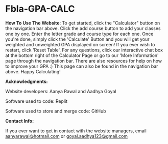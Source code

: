 # Fbla-GPA-CALC

**How To Use The Website**: To get started, click the "Calculator" button on the navigation bar above. Click the add course button to add your classes one by one. Enter the letter grade and course type for each one. Once you're done, simply click the 'Calculate' Button and you will get your weighted and unweighted GPA displayed on screen! If you ever wish to restart, click 'Reset Table'. For any questions, click our interactive chat box at the bottom right of the Calculator Page or go to our 'More Information' page through the navigation bar. There are also resources for help on how to improve your GPA :) This page can also be found in the navigation bar above. Happy Calculating!

**Acknowledgments:**

Website developers: Aanya Rawal and Aadhya Goyal

Software used to code: Replit

Software used to store and merge code: GitHub

**Contact Info:**

If you ever want to get in contact with the website managers, email [aanyarawal@hotmail.com](mailto:aanyarawal@hotmail.com) or [goyal.aadhya123@gmail.com](mailto:goyal.aadhya123@gmail.com)



